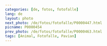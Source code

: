 ```yaml
---
categories: [de, fotos, fotofalle]
lang: de
layout: photo
next_photo: /de/fotos/fotofalle/P0000447.html
picname: P0000454
prev_photo: /de/fotos/fotofalle/P0000463.html
tags: [Animal, Fotofalle, Pavian]
---
```

